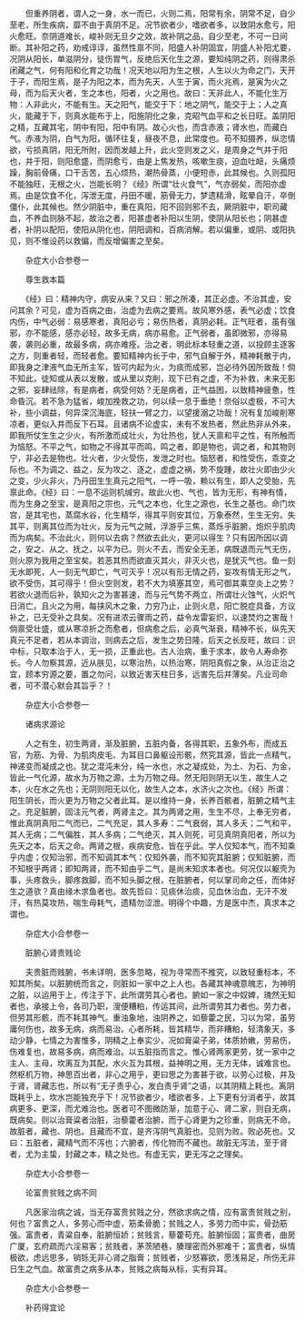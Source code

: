 <!-- { "loadSidebar": true } -->
　　但重养阴者，谓人之一身，水一而已，火则二焉，阳常有余，阴常不足，自少至老，所生疾病，靡不由于真阴不足。况节欲者少，嗜欲者多，以致阴水愈亏，阳火愈旺。奈阴道难长，峻补则无旦夕之效，故补阴之品，自少至老，不可一日间断。其补阳之药，劝戒谆谆，虽然性禀不同，阳盛人补阴固宜，阴盛人补阳尤要，况阴从阳长，单滋阴分，徒伤胃气，反绝后天化生之源，要知纯阴之药，则得肃杀闭藏之气，何有阳和化育之功哉！况天地以阳为生之根，人生以火为命之门，天开于子，而阳生焉，是子为阳之本，而为先天，人生于寅，而火兆焉，是寅为火之母，而为后天火者，生之本也，阳者，火之用也。故曰：天非此人，不能化生万物：人非此火，不能有生。天之阳气，能交于下：地之阴气，能交于上；人之真火，能藏于下，则真水能布于上，阳施阴化之象，克昭气血平和之长日旺。盖阴阳之精，互藏其宅，阴中有阳，阳中有阴。故心火也，而含赤液；肾水也，而藏白气。赤液为阴，白气为阳，循环往复，昼夜不息，此常度也。苟不知摄养，纵恣情欲，亏损真阴，阳无所附，因而发越上升，此火空则发之义，是周身之气并于阳也，并于阳，则阳愈盛，而阴愈亏，由是上焦发热，咳嗽生痰，迫血吐衄，头痛烦躁，胸前骨痛，口干舌苦，五心烦热，潮热骨蒸，小便短赤，此其候也。久则孤阳不能独旺，无根之火，岂能长明？《经》所谓“壮火食气”，气亦弱矣，而阳亦虚焉。由是饮食不化，泻泄无度，丹田不暖，筋骨无力，梦遗精滑，眩晕自汗，卒倒僵仆，此其候也。然少阴脏中，重在真阳，阳不回则邪不去，厥阴脏中，职司藏血，不养血则脉不起，故治之者，阳甚虚者补阳以生阴，使阴从阳长也；阴甚虚者，补阴以配阳，使阳从阴化也，阴阳调和，百病消解。若以偏重，或阴、或阳执见，则不惟设药以救偏，而反增偏害之至矣。

　　杂症大小合参卷一

　　尊生救本篇

　　《经》曰：精神内守，病安从来？又曰：邪之所凑，其正必虚。不治其虚，安问其余？可见，虚为百病之由，治虚为去病之要焉。故风寒外感，表气必虚；饮食内伤，中气必弱：易感寒者，真阳必亏；易伤热者，真阴必耗。正气旺者，虽有强邪，亦不能感，感亦必轻，故多无病，病亦易愈。正气弱者，虽即微邪，亦得易袭，袭则必重，故最多病，病亦难痊。治之者，明此标本轻重之道，以投顾主逐客之方，则重者轻，而轻者愈。要知精神内长于中，邪气自解于外，精神耗散于内，即我身之津液气血无所主军，皆可内起为火，为痰而成邪，岂必待外因所致哉！倘不知此，徒知或从表以发散，或从里以克削，现下已有之虚，不为补救，未来无影之邪，妄肆祛除，有是病者，病受何妨？无是病者，正气益困，以致精神疲惫，性命昏沉。若不急为猛省，峻加挽救之功，何以续一息于垂绝！奈俗以虚极，不可大补，些小调益，何异深沉海底，轻扶一臂之力，以望援溺之功哉！况有复加峻削寒凉者，更似入井而反下石耳。且诸病不论虚实，未有不发热者，然此热非从外来，即我所仗生生之少火，有所激而成壮火，为壮热也，犹人天禀和平之性，有所触而为恼怒。不平之气，如物之不得其平而鸣，鸣之者，即是物也，调之者，和其物则宁，非必去是物也。壮火者，少火受伤，发泄之时也。恼怒者，和性受伤，乖变之际也。不为调之、益之，反为攻之、逐之，虚虚之祸，势不旋踵，故壮火即由少火之变，少火非火，乃丹田生生真元之阳气，一呼一吸，赖以有生，即人之受胎，先禀此命。《经》曰：一息不运则机缄穷。故此火也、气也，皆为无形，有神有情，而为生身之至宝，是真阳之宗也，元气之本也，化生之源也，长生之基也。命门坎宫，是其宅也，蒸腐水谷，化生精华，得其平则安其位，万象泰然，生生无穷。失其平，则离其位而为壮火，反为元气之贼，浮游乎三焦，蒸烁乎脏腑，炮炽乎肌肉而为病矣。不治此火，则何以去病？然欲去此火，更河以得生？只有因所因以调之，安之、从之、抚之，以平为已。则火不去，而安全无恙，病既退而元气无伤，则火原为我用之至宝矣。若恶其热而欲直灭其火，非灭火也，是犹灭气也。鱼一刻无水即死，人一刻无气即亡，气可灭乎！况以有形无情之药，妄攻有情无形之气，欲不受伤，其可得乎！但火空则发，若不大为填塞其空，焉可御其乘空炎上之势？若欲火退而后补，孰知火之为害甚速，而与元气势不两立，所谓壮火蚀气，火炽气日消亡。且火之为用，每挟风木之象，力穷乃止，止则火息，阳亡脱症具备，方议补之，已无受补之具矣。况有进浓云骤雨之药，益令龙雷妄炽，以速焚灼之害哉！倘禀受壮盛，或从寒凉折之而愈者，但病愈之后，必真气渐衰，精神不长，纵先天真元不足者，若从本调治，则病去之后，发生之势日隆，后天之长反旺，故曰：识中标，只取本治于人，无一损，正重此也。古人治病，重于求本，故令人寿命弥长。今人勿察其源，近从肤见，以寒治热，以热治寒，阴阳真假之象，从治正治之宜，顾本穷源之要，置之勿问，以致近害天柱日多，远害先后并薄矣。凡业司命者，可不潜心默会其旨乎？！

　　杂症大小合参卷一

　　诸病求源论

　　人之有生，初生两肾，渐及脏腑，五脏内备，各得其职，五象外布，而成五官，为筋、为骨、为肌肉皮毛、为耳目口鼻躯设形骸，然究其源，皆此一点精气，神递变而凝成之也。犹之混沌未分，纯一水也，水之凝成处，为土、为石、为金，皆此一气化源，故水为万物之源，土为万物之母。然无阳则阴无以生，故生人之本，火在水之先也；无阴则阳无以化，故生人之本，水济火之次也。《经》所谓：阳生阴长，而火更为万物之父者此耳。是以维持一身，长养百骸者，脏腑之精气主之。充足脏腑，固注元气者，两肾主之。其为两肾之用，生生不尽，上奉无穷者，惟此真阴真阳二气而已，二气充足，其人多寿：二气衰弱，其人多夭；二气和平，其人无病；二气偏胜，其人多病；二气绝灭，其人则死，可见真阴真阳者，所以为先天之本，后天之命。两肾之根，疾病安危，皆在乎此。学人仅知本气，而不知乘乎内虚；仅知治邪，而不知调其本气：仅知外袭，而不知究其脏腑；仅知脏腑，而不知根乎两肾；即知两肾，而不知由乎二气，是尚未知求本者也。何况仅以躯壳为事，头疼救头，脚疼救脚，而不知头脚之根，在脏腑者，何以掌司命之任，而体好生之道欤？真由缘木求鱼者也。故先哲曰：见痰休治痰，见血休治血，无汗不发汗，有热莫攻热，喘生毋耗气，遗精勿涩泄。明得个中趣，方是医中杰，真求本之谓也。

　　杂症大小合参卷一

　　脏腑心肾贵贱论

　　夫贵脏而贱腑，书未详明，医多忽略，视为寻常而不推究，以致轻重标本，不知其所矣。以脏腑统而言之，则脏如一家中之上人也。各藏其神魂意魄志，为神明之脏，以运用于上，传注于下，此所谓劳其心者也。腑如一家之中奴婢，瑰然无知者也，承接上令，各司乃职，溲便糟粕，传运其间，此所谓劳其力者也。劳力者，但劳其形骸，而不耗其神气。重浊象地，浊阴养之，如藜藿之民，习以为常，虽劳庸何伤也，故多无病，病而易治。心者所耗，皆其精华，而非糟粕，轻清象天，多动少静，七情之为害惟多，阴精之上奉实少，况如膏粱子弟，体质娇嫩，劳易伤，伤难复也，故易多病，病而难治。以五脏指而言之。惟心肾两家更劳，犹一家中之主人、主母，坎离互为其配，水火互为其根，益神明之用，无方无体，诚难言也。然枢机万物，神思百出者，非心之用乎，更曰思之为害甚于欲，以劳心过极，并及于肾，肾藏志也，所以有“无子责乎心，发白责乎肾”之语，以其阴精上耗也。离阴既耗乎上，坎水岂能独充乎下！况节欲者少，嗜欲者多，上下更有分消者乎，故其病更多、更深，而尤难治也。医者可不图微防渐，加意于心、肾二家，则自无病，既病矣。则以治膏粱者治脏，治藜藿者治腑，而于心肾更为之珍重，则病无不命。故脏者，藏也、阴也。且藏而不宜，是齐泻阴气真脏也。见则为败。败必死也。又曰：五脏者，藏精气而不泻也；六腑者，传化物而不藏也。故脏无泻法，至于肾者，尤为主蛰，封藏之本，精之处也。有虚无实，更无泻之之理矣。

　　杂症大小合参卷一

　　论富贵贫贱之病不同

　　凡医家治病之诚，当无存富贵贫贱之分，然欲求病之情，应有富贵贫贱之别，何也？富贵之人，多劳心而中虚，筋柔骨脆；贫贱之人，多劳力而中实，骨劲筋强。富贵者，青粱自奉，脏腑恒娇；贫贱言，藜藿苟充。脏腑恒固；富贵者，曲房广厦，玄府疏而六淫易客；贫贱者，茅茨陋巷，腠理密而外邪难干；富贵者，纵情极欲，虑远思多，销铄无非心肾之脂膏；贫贱者，少怒寡欲，愿浅易足，所伤无非日生之气血。故富贵之病多从本，贫贱之病每从标，实有异耳。

　　杂症大小合参卷一

　　补药得宜论

